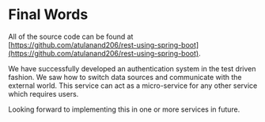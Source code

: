 # Final Words

All of the source code can be found at [https://github.com/atulanand206/rest-using-spring-boot](https://github.com/atulanand206/rest-using-spring-boot). 

We have successfully developed an authentication system in the test driven fashion. We saw how to switch data sources and communicate with the external world. This service can act as a micro-service for any other service which requires users. 

Looking forward to implementing this in one or more services in future.

